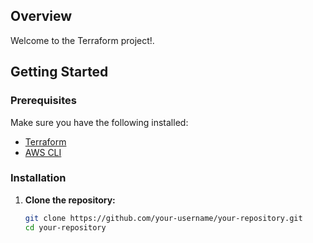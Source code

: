 ## Overview

Welcome to the Terraform project!.

## Getting Started

### Prerequisites

Make sure you have the following installed:

- [Terraform](https://www.terraform.io/downloads.html)
- [AWS CLI](https://aws.amazon.com/cli/)

### Installation

1. **Clone the repository:**

   ```bash
   git clone https://github.com/your-username/your-repository.git
   cd your-repository

